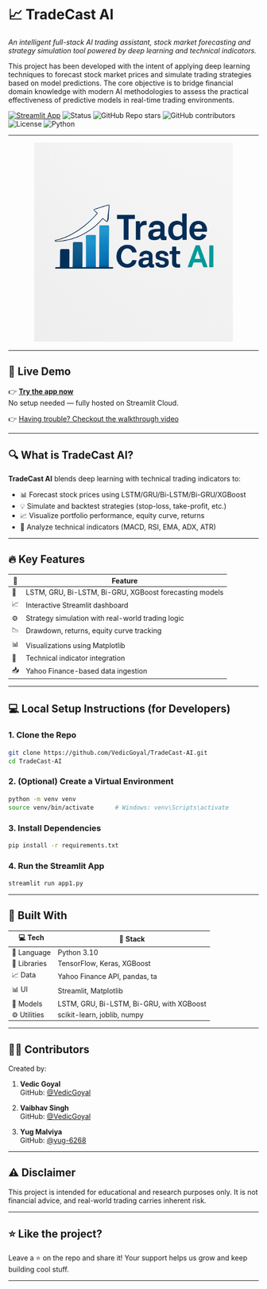 # 📈 TradeCast AI  
*An intelligent full-stack AI trading assistant, stock market forecasting and strategy simulation tool powered by deep learning and technical indicators.*

This project has been developed with the intent of applying deep learning techniques to forecast stock market prices and simulate trading strategies based on model predictions. 
The core objective is to bridge financial domain knowledge with modern AI methodologies to assess the practical effectiveness of predictive models in real-time trading environments.

[![Streamlit App](https://img.shields.io/badge/Live-Demo-ff4b4b?logo=streamlit&logoColor=white&style=flat-square)](https://tradecast-ai.streamlit.app/)
![Status](https://img.shields.io/badge/status-active-success?style=flat-square)
![GitHub Repo stars](https://img.shields.io/github/stars/VedicGoyal/TradeCast-AI?style=social)
![GitHub contributors](https://img.shields.io/github/contributors/VedicGoyal/TradeCast-AI?style=flat-square)
![License](https://img.shields.io/github/license/VedicGoyal/TradeCast-AI?style=flat-square)
![Python](https://img.shields.io/badge/python-3.10-blue.svg?style=flat-square&logo=python&logoColor=white)

---

<p align="center">
  <img src="https://raw.githubusercontent.com/VedicGoyal/TradeCast-AI/main/icon/tradecast.png" width="400" alt="TradeCast AI Logo"/>
</p>

---

## 🚀 Live Demo

👉 [**Try the app now**](https://tradecast-ai.streamlit.app/)  
No setup needed — fully hosted on Streamlit Cloud.

👉 [Having trouble? Checkout the walkthrough video](https://youtu.be/ufzhG1BZLcQ?si=tzVyx4mTHD3PI-jk)

---

## 🔍 What is TradeCast AI?

**TradeCast AI** blends deep learning with technical trading indicators to:

- 📊 Forecast stock prices using LSTM/GRU/Bi-LSTM/Bi-GRU/XGBoost
- 💡 Simulate and backtest strategies (stop-loss, take-profit, etc.)
- 📈 Visualize portfolio performance, equity curve, returns
- 🔬 Analyze technical indicators (MACD, RSI, EMA, ADX, ATR)

---

## 🔥 Key Features

| 🔹 | Feature |
|----|---------|
| 🧠 | LSTM, GRU, Bi-LSTM, Bi-GRU, XGBoost forecasting models |
| 📈 | Interactive Streamlit dashboard |
| ⚙️ | Strategy simulation with real-world trading logic |
| 📉 | Drawdown, returns, equity curve tracking |
| 📊 | Visualizations using Matplotlib |
| 🧮 | Technical indicator integration |
| 📥 | Yahoo Finance-based data ingestion |

---


## 💻 Local Setup Instructions (for Developers)

### 1. Clone the Repo

```bash
git clone https://github.com/VedicGoyal/TradeCast-AI.git
cd TradeCast-AI
```

### 2. (Optional) Create a Virtual Environment

```bash
python -m venv venv
source venv/bin/activate      # Windows: venv\Scripts\activate
```

### 3. Install Dependencies

```bash
pip install -r requirements.txt
```

### 4. Run the Streamlit App

```bash
streamlit run app1.py
```

---

## 🧰 Built With

| 💻 Tech | 🔧 Stack |
|-----|--------|
| 🎯 Language | Python 3.10 |
| 📘 Libraries | TensorFlow, Keras, XGBoost |
| 📈 Data | Yahoo Finance API, pandas, ta |
| 📊 UI | Streamlit, Matplotlib |
| 🧪 Models | LSTM, GRU, Bi-LSTM, Bi-GRU, with XGBoost  |
| ⚙️ Utilities | scikit-learn, joblib, numpy |

---

## 👨‍💻 Contributors

Created by:
1. **Vedic Goyal**  
GitHub: [@VedicGoyal](https://github.com/VedicGoyal)

2. **Vaibhav Singh**  
GitHub: [@VedicGoyal](https://github.com/VedicGoyal)

3. **Yug Malviya**  
GitHub: [@yug-6268](https://github.com/yug-6268)

---

## ⚠️ Disclaimer

This project is intended for educational and research purposes only.
It is not financial advice, and real-world trading carries inherent risk.

---

## ⭐ Like the project?

Leave a ⭐ on the repo and share it!
Your support helps us grow and keep building cool stuff.

---
